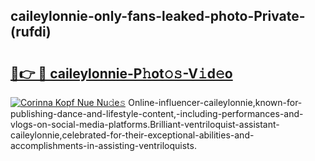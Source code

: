## caileylonnie-only-fans​-leaked-photo​-Private-(rufdi)


# <h2><a href="https://mediaupload.pro?title=caileylonnie&ref=git">🔗👉 🔴 caileylonnie-P𝚑ot𝚘𝚜-V𝚒d𝚎o</a></h2>

[![Corinna Kopf Nue Nu𝚍e𝚜](https://i.imgur.com/0qMVB7G.gif)](https://mediaupload.pro?title=caileylonnie&ref=git)
Online-influencer-caileylonnie,known-for-publishing-dance-and-lifestyle-content,-including-performances-and-vlogs-on-social-media-platforms.Brilliant-ventriloquist-assistant-caileylonnie,celebrated-for-their-exceptional-abilities-and-accomplishments-in-assisting-ventriloquists.  